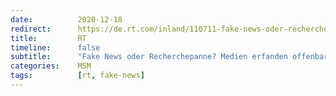 ```yaml
---
date:          2020-12-18
redirect:      https://de.rt.com/inland/110711-fake-news-oder-recherchepanne-medien/
title:         RT
timeline:      false
subtitle:      "Fake News oder Recherchepanne? Medien erfanden offenbar COVID-19-kranken Querdenken-Organisator"
categories:    MSM
tags:          [rt, fake-news]
---
```


